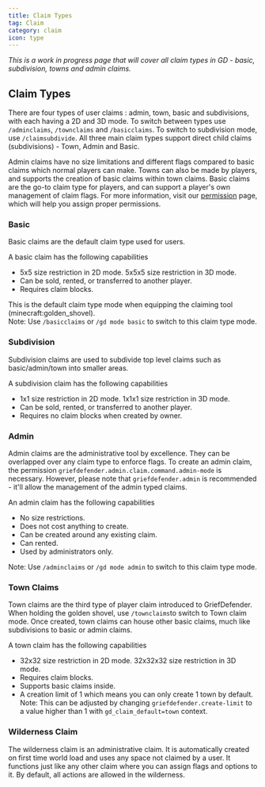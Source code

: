 ```yaml
---
title: Claim Types
tag: Claim
category: claim
icon: type
---
```


_This is a work in progress page that will cover all claim types in GD - basic, subdivision, towns and admin claims._

## Claim Types
There are four types of user claims : admin, town, basic and subdivisions, with each having a 2D and 3D mode. To switch between types use `/adminclaims`, `/townclaims` and `/basicclaims`. To switch to subdivision mode, use `/claimsubdivide`. All three main claim types support direct child claims (subdivisions) - Town, Admin and Basic. 

Admin claims have no size limitations and different flags compared to basic claims which normal players can make. Towns can also be made by players, and supports the creation of basic claims within town claims. Basic claims are the go-to claim type for players, and can support a player's own management of claim flags. For more information, visit our [permission](https://github.com/bloodmc/GriefDefender/wiki/Permissions) page, which will help you assign proper permissions.

### Basic

Basic claims are the default claim type used for users.

A basic claim has the following capabilities  

* 5x5 size restriction in 2D mode. 5x5x5 size restriction in 3D mode.  
* Can be sold, rented, or transferred to another player.  
* Requires claim blocks.  

This is the default claim type mode when equipping the claiming tool (minecraft:golden_shovel).  
Note: Use `/basicclaims` or `/gd mode basic` to switch to this claim type mode.  

### Subdivision

Subdivision claims are used to subdivide top level claims such as basic/admin/town into smaller areas.

A subdivision claim has the following capabilities  

* 1x1 size restriction in 2D mode. 1x1x1 size restriction in 3D mode.
* Can be sold, rented, or transferred to another player.  
* Requires no claim blocks when created by owner. 

### Admin

Admin claims are the administrative tool by excellence. They can be overlapped over any claim type to enforce flags. To create an admin claim, the permission `griefdefender.admin.claim.command.admin-mode` is necessary. However, please note that `griefdefender.admin` is recommended - it'll allow the management of the admin typed claims.

An admin claim has the following capabilities  

* No size restrictions.
* Does not cost anything to create.
* Can be created around any existing claim.
* Can rented. 
* Used by administrators only.

Note: Use `/adminclaims` or `/gd mode admin` to switch to this claim type mode.

### Town Claims

Town claims are the third type of player claim introduced to GriefDefender. When holding the golden shovel, use `/townclaims`to switch to Town claim mode. Once created, town claims can house other basic claims, much like subdivisions to basic or admin claims.

A town claim has the following capabilities  

* 32x32 size restriction in 2D mode. 32x32x32 size restriction in 3D mode.
* Requires claim blocks.  
* Supports basic claims inside.  
* A creation limit of 1 which means you can only create 1 town by default.  
Note: This can be adjusted by changing `griefdefender.create-limit` to a value higher than 1 with `gd_claim_default=town` context. 

### Wilderness Claim

The wilderness claim is an administrative claim. It is automatically created on first time world load and uses any space not claimed by a user. It functions just like any other claim where you can assign flags and options to it. By default, all actions are allowed in the wilderness.